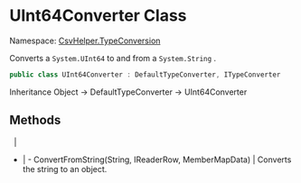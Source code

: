 # UInt64Converter Class

Namespace: [CsvHelper.TypeConversion](/api/CsvHelper.TypeConversion)

Converts a ``System.UInt64`` to and from a ``System.String`` .

```cs
public class UInt64Converter : DefaultTypeConverter, ITypeConverter
```

Inheritance Object -> DefaultTypeConverter -> UInt64Converter

## Methods
&nbsp; | &nbsp;
- | -
ConvertFromString(String, IReaderRow, MemberMapData) | Converts the string to an object.
